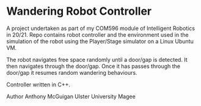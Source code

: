 # Wandering Robot Controller
A project undertaken as part of my COM596 module of Intelligent Robotics in 20/21. 
Repo contains robot controller and the environment used in the simulation of the robot using the Player/Stage simulator on a Linux Ubuntu VM.

The robot navigates free space randomly until a door/gap is detected. It then navigates through the door/gap. Once it has passes through the door/gap it resumes random wandering behaviours.

Controller written in C++.

Author
  Anthony McGuigan 
  Ulster University Magee
